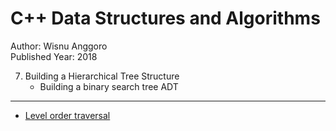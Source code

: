 # C++ Data Structures and Algorithms

Author: Wisnu Anggoro  
Published Year: 2018

7. Building a Hierarchical Tree Structure
   - Building a binary search tree ADT

---

- [Level order traversal](https://www.digitalocean.com/community/tutorials/breadth-first-search-depth-first-search-bfs-dfs)
